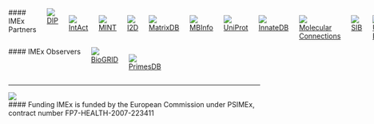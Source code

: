 <div class="row padding-top-xlarge">
<div class="columns medium-9" markdown="1">
#### IMEx Partners
<div class="columns medium-up-6 no-underline text-center small">
<a href="http://dip.doe-mbi.ucla.edu/" class="column padding-bottom-large"><img src="{{ site.baseurl }}/static/logos/imex_dip_s.png" /><br/>
DIP</a>

<a href="http://www.ebi.ac.uk/intact/" class="column padding-bottom-large"><img src="{{ site.baseurl }}/static/logos/imex_intact_s.png" /><br/>
IntAct</a>

<a href="http://mint.bio.uniroma2.it" class="column padding-bottom-large"><img src="{{ site.baseurl }}/static/logos/imex_mint_s.png" /><br/>
MINT</a>

<a href="http://ophid.utoronto.ca/i2d/" class="column padding-bottom-large"><img src="{{ site.baseurl }}/static/logos/imex_id2_s.png" /><br/>
I2D</a>

<a href="http://matrixdb.ibcp.fr/" class="column padding-bottom-large"><img src="{{ site.baseurl }}/static/logos/imex_matrixdb_s.png" /><br/>
MatrixDB</a>

<a href="http://www.mechanobio.info/" class="column padding-bottom-large"><img src="{{ site.baseurl }}/static/logos/imex_mbinfo_s.png" /><br/>
MBInfo</a>

<a href="http://www.uniprot.org/" class="column padding-bottom-large"><img src="{{ site.baseurl }}/static/logos/imex_uniprot_s.png" /><br/>
UniProt</a>

<a href="http://www.innatedb.com/" class="column padding-bottom-large"><img src="{{ site.baseurl }}/static/logos/imex_innatedb_s.png" /><br/>
InnateDB</a>

<a href="http://www.molecularconnections.com" class="column padding-bottom-large"><img src="{{ site.baseurl }}/static/logos/imex_mconnections_s.png" /><br/>
Molecular Connections</a>

<a href="http://www.isb-sib.ch/" class="column padding-bottom-large"><img src="{{ site.baseurl }}/static/logos/imex_sib_s.png" /><br/>
SIB</a>

<a href="http://www.ucl.ac.uk/cardiovasculargeneontology" class="column padding-bottom-large"><img src="{{ site.baseurl }}/static/logos/ucl-bhf-logo_s.jpg" /><br/>
UCL-BHF</a>

<a href="http://www.agbase.msstate.edu/hpi/main.html" class="column padding-bottom-large"><img src="{{ site.baseurl }}/static/logos/hpidb_logo.jpg" /><br/>
HPIDB</a>
</div>
</div>

<div class="columns medium-3" markdown="1">
#### IMEx Observers

<div class="columns medium-up-2 no-underline text-center small">
<a href="http://www.thebiogrid.org" class="column padding-bottom-large"><img src="{{ site.baseurl }}/static/logos/imex_biogrid_s.png" /><br/>
BioGRID</a>

<a href="http://primesdb.org/" class="column padding-bottom-large"><img src="{{ site.baseurl }}/static/logos/primesdb.jpg" /><br/>
PrimesDB</a>
</div>
</div>
</div>

<hr/>

<div class="row no-underline">
<img class="columns small-1" src="{{ site.baseurl }}/static/logos/FP7.GIF" />
<div class="columns small-11" markdown="1">
#### Funding
IMEx is funded by the European Commission under PSIMEx, contract number FP7-HEALTH-2007-223411
</div>
</div>
